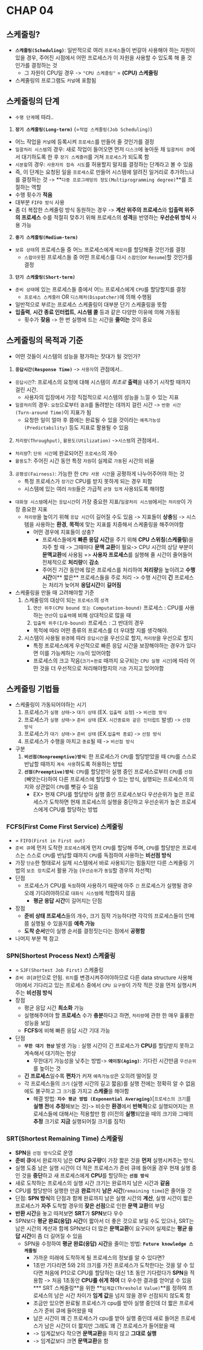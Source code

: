 # CHAP 04

## 스케줄링?
* **``스케줄링(Scheduling)``**: 일반적으로 여러 `프로세스`들이 번갈아 사용해야 하는 자원이 있을 경우, 주어진 시점에서 어떤 프로세스가 이 자원을 사용할 수 있도록 해 줄 것인가를 결정하는 것 
    * 그 자원이 CPU일 경우 -> `"CPU 스케줄링"` = **(CPU) 스케줄링** 
* 스케줄링의 프로그램도 `커널`에 포함됨 

## 스케줄링의 단계
* `수행 단계`에 따라.. 
1. **`장기 스케줄링(Long-term)`** (=`작업 스케줄링(Job Scheduling)`)
* 어느 작업을 `커널`에 등록시켜 `프로세스`를 만들어 줄 것인가를 결정 
* `일괄처리 시스템`의 경우: 새로 작업이 들어오면 먼저 `디스크`에 놓아둔 채 `일괄처리 큐`에서 대기하도록 한 후 `장기 스케줄러`를 거쳐 `프로세스`가 되도록 함
* `시분할`의 경우: `사용자의 접속 시도`를 허용할지 말지를 결정하는 단계라고 볼 수 있음 
* 즉, 이 단계는 요청된 일을 `프로세스`로 만들어 시스템에 알려진 일거리로 추가하느냐를 결정하는 것 -> **`다중 프로그래밍의 정도(Multiprogramming degree)`**를 조절하는 역할 
* 수행 횟수가 **적음**
* 대부분 `FIFO 방식` 사용 
* 좀 더 복잡한 스케줄링 방식 동원하는 경우 -> **계산 위주의 프로세스**와 **입출력 위주의 프로세스** 수를 적절히 맞추기 위해 프로세스의 **성격**을 반영하는 **우선순위 방식** 사용 가능 
2. **`중기 스케줄링(Medium-term)`**
* `보류 상태`의 프로세스들 중 어느 프로세스에게 `메모리`를 할당해줄 것인가를 결정 
    * `스왑아웃`된 프로세스들 중 어떤 프로세스를 다시 `스왑인`(or `Resume`)할 것인가를 결정 
3. **`단기 스케줄링(Short-term)`**
* `준비 상태`에 있는 프로세스들 중에서 어느 프로세스에게 `CPU`를 할당할지를 결정 
    * `프로세스 스케줄러` OR `디스패처(Dispatcher)`에 의해 수행됨
* 일반적으로 부르는 프로세스 스케줄링이 대부분 단기 스케줄링을 뜻함 
* **입출력**, **시간 종료 인터럽트**, **시스템 콜** 등과 같은 다양한 이유에 의해 가동됨
    * 횟수가 **잦음** -> 한 번 실행에 드는 시간을 **줄이는** 것이 중요 

## 스케줄링의 목적과 기준
* 어떤 것들이 시스템의 성능을 평가하는 잣대가 될 것인가?
1. **`응답시간(Response Time)`** -> `사용자`의 관점에서..
* `응답시간`?: 프로세스의 요청에 대해 시스템이 *최초로* **출력**을 내주기 시작할 때까지 걸린 시간. 
    * 사용자의 입장에서 가장 직접적으로 시스템의 성능을 느낄 수 있는 지표 
* `일괄처리`의 경우: `요청`으로부터 `결과`를 돌려받는 데까지 걸린 시간 -> `반환 시간(Turn-around Time)`이 지표가 됨 
    * 요청한 일이 얼마 후 쯤에는 완료될 수 있을 것이라는 `예측가능성 (Predictability)` 등도 지표로 활용될 수 있음 
2. `처리량(Throughput)`, `활용도(Utilization)` ->`시스템`의 관점에서..
* `처리량`?: `단위 시간`에 완료되어진 `프로세스`의 개수 
* `활용도`?: 주어진 시간 동안 특정 `자원`이 실제로 `가동`된 시간의 비율 
3. `공평성(Fairness)`: 가능한 한 `CPU 사용 시간`을 공평하게 나누어주어야 하는 것 
    * 특정 프로세스가 `장기간` CPU를 받지 못하게 되는 경우 피함
    * 시스템에 있는 여러 `자원`들은 가급적 `균형 있게` 사용되도록 해야함 
* `대화형 시스템`에서는 `응답시간`이 가장 중요한 지표/`일괄처리 시스템`에서는 `처리량`이 가장 중요한 지표 
    * `처리량`을 높이기 위해 `응답 시간`이 길어질 수도 있음 -> 지표들이 **상충**됨 -> 시스템을 사용하는 **환경**, **목적**에 맞는 지표를 치중해서 스케줄링을 해주어야함 
        * 어떤 경우에 지표들이 상충?
            * 프로세스들에게 **빠른 응답 시간**을 주기 위해 **CPU 스위칭**(**스케줄링**)을 자주 할 때 -> 그때마다 **문맥 교환**이 필요-> CPU 시간의 상당 부분이 **문맥교환**에 사용됨 => **사용자 프로세스**를 실행해 줄 시간이 줄어들어 전체적으로 **처리량**이 **감소** 
            * 주어진 기간 동안에 많은 프로세스를 처리하여 **처리량**을 높이려고 **수행시간**이** 짧은** 프로세스들을 주로 처리 -> 수행 시간이 **긴** 프로세스는 처리가 늦어져 **응답시간**이 **길어짐**
* 스케줄링을 만들 때 고려해야할 기준 
    1. 스케줄링의 대상이 되는 `프로세스`의 `성격` 
        1. `연산 위주(CPU bound 또는 Computation-bound)` 프로세스 : CPU를 사용하는 `연산`이 `입출력`에 비해 상대적으로 많을 때 
        2. `입출력 위주(I/O-bound)` 프로세스 : 그 반대의 경우
        * 목적에 따라 어떤 종류의 프로세스를 더 우대할 지를 생각해야. 
    2. 시스템이 사용될 `환경`에 따라 `응답시간`을 우선으로 할지, `처리량`을 우선으로 할지    
        * 특정 프로세스에게 우선적으로 빠른 응답 시간을 보장해야하는 경우가 있다면 이를 가능케하는 `기능`이 있어야함 
        * 프로세스의 크고 작음(`크기`=`완료` 때까지 요구되는 `CPU 실행 시간`)에 따라 어떤 것을 더 우선적으로 처리해야할지의 `기준` 가지고 있어야함

## 스케줄링 기법들 
* 스케줄링이 가동되어야하는 시기
    1. 프로세스가 `실행 상태`-> `대기 상태` (EX. `입출력 요청`) -> `비선점 방식` 
    2. 프로세스가 `실행 상태`-> `준비 상태` (EX. `시간종료와 같은 인터럽트` 발생) -> `선점 방식` 
    3. 프로세스가 `대기 상태`-> `준비 상태` (EX.`입출력 종료`) -> `선점 방식`
    4. 프로세스가 수행을 마치고 `종료`될 때 -> `비선점 방식`
* 구분
    1. **`비선점(Nonpreemptive)방식`**: 한 프로세스가 `CPU`를 할당받았을 때 `CPU`를 스스로 반납할 때까지 `계속 사용`하도록 허용하는 방법
    2. **`선점(Preemptive)방식`**: `CPU`를 할당받아 실행 중인 프로세스로부터 `CPU`를 `선점`(빼앗는다)하여 다른 프로세스에 할당할 수 있는 방식, 실행되는 프로세스의 의지와 상관없이 `CPU`를 뺏길 수 있음  
        * EX> 현재 CPU를 할당받아 실행 중인 프로세스보다 우선순위가 높은 프로세스가 도착하면 현재 프로세스의 실행을 중단하고 우선순위가 높은 프로세스에게 CPU를 할당하는 방법 
### FCFS(First Come First Service) 스케줄링 
* = `FIFO(First in First out)`
* `준비 큐`에 먼저 도착한 `프로세스`에게 먼저 `CPU`를 할당해 주며, `CPU`를 할당받은 프로세스는 스스로 `CPU`를 반납할 떄까지 `CPU`를 독점하여 사용하는 **비선점 방식** 
* 가장 `단순`한 형태로서 실제 시스템에서 바로 사용되기는 힘들지만 다른 스케줄링 기법의 `보조 장치`로서 활용 가능 (`우선순위`가 `동일`할 경우의 차선책)
* 단점
    * 프로세스가 CPU를 `독점`하여 사용하기 때문에 아주 `긴` 프로세스가 실행될 경우 오래 기다려야하므로 `대화식 시스템`에 적합하지 않음
        * **평균 응답 시간**이 길어지는 단점
* 장점
    * **준비 상태 프로세스**들의 개수, 크기 짐작 가능하다면 각각의 프로세스들이 언제쯤 실행될 수 있을지를 **예측 가능** 
    * **도착 순서**만이 실행 순서를 결정짓는다는 점에서 **공평함**
* 나머지 부분 책 참고 
### SPN(Shortest Process Next) 스케줄링 
* = `SJF(Shortest Job First)` 스케줄링 
* `준비 큐`(`큐`만으로 안됨. `위치`를 변경시켜주어야하므로 다른 data structure 사용해야)에서 기다리고 있는 프로세스 중에서 `CPU 요구량`이 가작 적은 것을 먼저 실행시켜 주는 **비선점 방식**
* 장점
    * 평균 응답 시간 **최소화** 가능
    * 실행해주어야 할 **프로세스** 수가 **충분**하다고 하면, `처리량`에 관한 한 매우 훌륭한 성능을 보임 
    * **FCFS**에 비해 빠른 응답 시간 기대 가능   
* 단점
    * **`무한 대기 현상`** 발생 가능 : 실행 시간이 긴 프로세스가 **CPU**를 할당받지 못하고 계속해서 대기하는 현상 
        * 무한대기 가능성을 낮추는 방법-> **`에이징(Aging)`**: 기다린 시간만큼 `우선순위`를 높이는 것 
    * **긴 프로세스**일수록 **편차**가 커져 `예측가능성`은 오히려 떨어질 것
    * 각 프로세스들의 `크기` (실행 시간의 길고 짧음)를 실행 전에는 정확히 알 수 없음에도 불구하고 그 `크기`를 가지고 **스케줄**을 해야함 
        * 해결 방법: **`지수 평균 방법 (Exponential Averaging)`**[`프로세스의 크기`를 **실행 전**에 **추정**해보는 것]-> 비슷한 **환경**에서 **반복적**으로 실행되어지는 프로세스들에 대해서는 적용할만 함 (이전의 **실행**되었을 때의 크기와 그때의 **추정** 크기로 **지금** 실행되어질 크기를 짐작) 
### SRT(Shortest Remaining Time) 스케줄링
* **SPN**을 `선점 방식`으로 운영 
* **준비 큐**에서 완료까지 남은 **CPU 요구량**이 가장 짧은 것을 **먼저** 실행시켜주는 방식. 
* 실행 도중 남은 실행 시간이 더 적은 프로세스가 준비 큐에 들어올 경우 현재 실행 중인 것을 **중단**하고 새 프로세스에게 **CPU**를 할당하는 **`선점 방식`** 
* 새로 도착하는 프로세스의 실행 시간 크기는 완료까지 남은 시간과 **같음** 
* CPU를 할당받아 실행한 만큼 **완료**까지 **남은 시간**(`remaining time`)은 줄어들 것 
* 단점: **SPN 방식**의 단점과 함께 완료까지 남은 실행 시간의 **계산**, 실행 시간이 짧은 프로세스가 **자주** 도착할 경우의 **잦은 선점**으로 인한 **문맥 교환**의 부담 
* **반환 시간**을 놓고 따져보면 **SRT**가 **SPN**보다 우수 
* SPN보다 **평균 완료(응답) 시간**이 짧아서 더 좋은 것으로 보일 수도 있으나, SRT는 남은 시간의 계산과 함께 SPN보다 더 많은 **문맥교환**이 요구되어 실제로는 **평균 응답 시간**이 좀 더 길어질 수 있음 
    * SPN을 수정하여 **평균 완료(응답) 시간**을 줄이는 방법: **`Future knowledge 스케줄링`** 
        * 가까운 미래에 도착하게 될 프로세스의 정보를 알 수 있다면? 
        * 1초만 기다리면 5와 2의 크기를 가진 프로세스가 도착한다는 것을 알 수 있다면 처음에 P1으로 CPU를 할당하는 대신 1초 동안 기다렸다가 **SPN**을 적용함 -> 처음 1초동안 **CPU를 쉬게 하여** 더 우수한 결과를 얻어낼 수 있음 
    *** SRT 스케줄링**을 위한 **`임계값(Threshold Value)`**를 정하여 프로세스의 남은 시간 차이가 **임계 값**을 넘지 않을 경우 선점되지 않도록 함 
        * 조금만 있으면 완료될 프로세스가 cpu를 받아 실행 중인데 더 짧은 프로세스가 준비 큐에 들어왔을 때 
        * 남은 시간이 꽤 긴 프로세스가 cpu를 받아 실행 중인데 새로 들어온 프로세스가 남은 시간이 더 짧지만 그래도 꽤 긴 프로세스가 들어왔을 때 
        * -> 임계값보다 작으면 **문맥교환**을 하지 않고 **그대로 실행**
        * -> 임계값보다 크면 **문맥교환**을 함 
